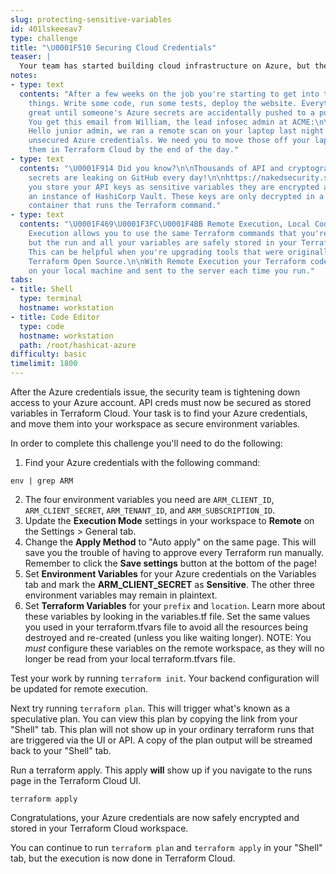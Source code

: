 ```yaml
---
slug: protecting-sensitive-variables
id: 401lskeeeav7
type: challenge
title: "\U0001F510 Securing Cloud Credentials"
teaser: |
  Your team has started building cloud infrastructure on Azure, but the security team is concerned about protecting access to everyone's cloud credentials.
notes:
- type: text
  contents: "After a few weeks on the job you're starting to get into the rhythm of
    things. Write some code, run some tests, deploy the website. Everything's going
    great until someone's Azure secrets are accidentally pushed to a public code repository.
    You get this email from William, the lead infosec admin at ACME:\n\n>\U0001F46E\U0001F3FF‍♂️
    Hello junior admin, we ran a remote scan on your laptop last night and found some
    unsecured Azure credentials. We need you to move those off your laptop and store
    them in Terraform Cloud by the end of the day."
- type: text
  contents: "\U0001F914 Did you know?\n\nThousands of API and cryptographic keys and
    secrets are leaking on GitHub every day!\n\nhttps://nakedsecurity.sophos.com/2019/03/25/thousands-of-coders-are-leaving-their-crown-jewels-exposed-on-github/\n\nWhen
    you store your API keys as sensitive variables they are encrypted and stored in
    an instance of HashiCorp Vault. These keys are only decrypted in a trusted, secure
    container that runs the Terraform command."
- type: text
  contents: "\U0001F469\U0001F3FC‍\U0001F4BB Remote Execution, Local Code\n\nRemote
    Execution allows you to use the same Terraform commands that you're familiar with,
    but the run and all your variables are safely stored in your Terraform Cloud workspace.
    This can be helpful when you're upgrading tools that were originally written for
    Terraform Open Source.\n\nWith Remote Execution your Terraform code is still stored
    on your local machine and sent to the server each time you run."
tabs:
- title: Shell
  type: terminal
  hostname: workstation
- title: Code Editor
  type: code
  hostname: workstation
  path: /root/hashicat-azure
difficulty: basic
timelimit: 1800
---
```

After the Azure credentials issue, the security team is tightening down access to your Azure account. API creds must now be secured as stored variables in Terraform Cloud. Your task is to find your Azure credentials, and move them into your workspace as secure environment variables.

In order to complete this challenge you'll need to do the following:

1. Find your Azure credentials with the following command:
```
env | grep ARM
```
2. The four environment variables you need are `ARM_CLIENT_ID`, `ARM_CLIENT_SECRET`, `ARM_TENANT_ID`, and `ARM_SUBSCRIPTION_ID`.
3. Update the **Execution Mode** settings in your workspace to **Remote** on the Settings > General tab.
4. Change the **Apply Method** to "Auto apply" on the same page. This will save you the trouble of having to approve every Terraform run manually. Remember to click the **Save settings** button at the bottom of the page!
5. Set **Environment Variables** for your Azure credentials on the Variables tab and mark the **ARM_CLIENT_SECRET** as **Sensitive**. The other three environment variables may remain in plaintext.
6. Set **Terraform Variables** for your `prefix` and `location`. Learn more about these variables by looking in the variables.tf file. Set the same values you used in your terraform.tfvars file to avoid all the resources being destroyed and re-created (unless you like waiting longer). NOTE: You *must* configure these variables on the remote workspace, as they will no longer be read from your local terraform.tfvars file.

Test your work by running `terraform init`. Your backend configuration will be updated for remote execution.

Next try running `terraform plan`. This will trigger what's known as a speculative plan. You can view this plan by copying the link from your "Shell" tab. This plan will not show up in your ordinary terraform runs that are triggered via the UI or API. A copy of the plan output will be streamed back to your "Shell" tab.

Run a terraform apply. This apply **will** show up if you navigate to the runs page in the Terraform Cloud UI.

```
terraform apply
```

Congratulations, your Azure credentials are now safely encrypted and stored in your Terraform Cloud workspace.

You can continue to run `terraform plan` and `terraform apply` in your "Shell" tab, but the execution is now done in Terraform Cloud.